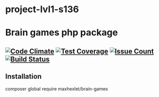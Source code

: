 # project-lvl1-s136
# Brain games php package
[![Code Climate](https://codeclimate.com/github/MaxSmakov/project-lvl1-s136/badges/gpa.svg)](https://codeclimate.com/github/MaxSmakov/project-lvl1-s136)
[![Test Coverage](https://codeclimate.com/github/MaxSmakov/project-lvl1-s136/badges/coverage.svg)](https://codeclimate.com/github/MaxSmakov/project-lvl1-s136/coverage)
[![Issue Count](https://codeclimate.com/github/MaxSmakov/project-lvl1-s136/badges/issue_count.svg)](https://codeclimate.com/github/MaxSmakov/project-lvl1-s136)
[![Build Status](https://travis-ci.org/MaxSmakov/project-lvl1-s136.svg?branch=master)](https://travis-ci.org/MaxSmakov/project-lvl1-s136)
---

## Installation
composer global require maxhexlet/brain-games


